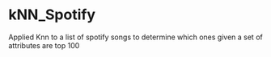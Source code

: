 # kNN_Spotify
Applied Knn to a list of spotify songs to determine which ones given a set of attributes are top 100
